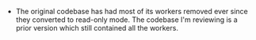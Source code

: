 - The original codebase has had most of its workers removed ever since they converted to read-only mode. The codebase I'm reviewing is a prior version which still contained all the workers.
